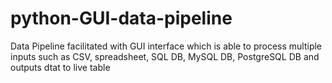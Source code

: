 # python-GUI-data-pipeline
Data Pipeline facilitated with GUI interface which is able to process multiple inputs such as CSV, spreadsheet, SQL DB, MySQL DB, PostgreSQL DB and outputs dtat to live table
